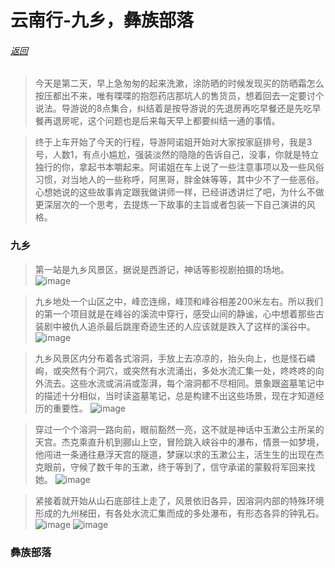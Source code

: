 #              云南行-九乡，彝族部落  
###### [返回](https://pingpingyuyu.github.io/travelLog.yunnan)
>    今天是第二天，早上急匆匆的起来洗漱，涂防晒的时候发现买的防晒霜怎么按压都出不来，唯有喋喋的抱怨药店那坑人的售货员，想着回去一定要讨个说法。导游说的8点集合，纠结着是按导游说的先退房再吃早餐还是先吃早餐再退房呢，这个问题也是后来每天早上都要纠结一通的事情。


>    终于上车开始了今天的行程，导游阿诺姐开始对大家按家庭排号，我是3号，人数1，有点小尴尬，强装淡然的隐隐的告诉自己，没事，你就是特立独行的你，拿起书本嚼起来。阿诺姐在车上说了一些注意事项以及一些风俗习惯，对当地人的一些称呼，阿黑哥，胖金妹等等，其中少不了一些恶俗。心想她说的这些故事肯定跟我做讲师一样，已经讲透讲烂了吧，为什么不做更深层次的一个思考，去提炼一下故事的主旨或者包装一下自己演讲的风格。

###                 九乡

>    第一站是九乡风景区，据说是西游记，神话等影视剧拍摄的场地。
![image](https://github.com/pingpingyuyu/travelLog.yunnan/blob/master/day2/IMG20180726095557.jpg?raw=true)


>    九乡地处一个山区之中，峰峦连绵，峰顶和峰谷相差200米左右。所以我们的第一个项目就是在峰谷的溪流中穿行，感受山间的静谧，心中想着那些古装剧中被仇人追杀最后跳崖奇迹生还的人应该就是跌入了这样的溪谷中。
![image](https://github.com/pingpingyuyu/travelLog.yunnan/blob/master/day2/IMG20180726103430.jpg?raw=true)





>    九乡风景区内分布着各式溶洞，手放上去凉凉的，抬头向上，也是怪石嶙峋，或突然有个洞穴，或突然有水流涌出，多处水流汇集一处，咚咚咚的向外流去。这些水流或涓涓或澎湃，每个溶洞都不尽相同。景象跟盗墓笔记中的描述十分相似，当时读盗墓笔记，总是构建不出这些场景，现在才知道经历的重要性。
![image](https://github.com/pingpingyuyu/travelLog.yunnan/blob/master/day2/IMG20180726105352.jpg?raw=true)




>    穿过一个个溶洞一路向前，眼前豁然一亮，这不就是神话中玉漱公主所呆的天宫。杰克乘直升机到郦山上空，冒险跳入峡谷中的瀑布，情景一如梦境，他闯进一条通往悬浮天宫的隧道，梦寐以求的玉漱公主，活生生的出现在杰克眼前，守候了数千年的玉漱，终于等到了，信守承诺的蒙毅将军回来找她。
![image](https://github.com/pingpingyuyu/travelLog.yunnan/blob/master/day2/IMG20180726110206.jpg?raw=true)





>    紧接着就开始从山石底部往上走了，风景依旧各异，因溶洞内部的特殊环境形成的九州梯田，有各处水流汇集而成的多处瀑布，有形态各异的钟乳石。
![image](https://github.com/pingpingyuyu/travelLog.yunnan/blob/master/day2/IMG20180726111952.jpg?raw=true)
![image](https://github.com/pingpingyuyu/travelLog.yunnan/blob/master/day2/IMG20180726112752.jpg?raw=true)




  
###             彝族部落
  
  
     

    
    
